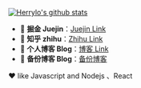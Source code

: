 <!--
**HerryLo/Herrylo** is a ✨ _special_ ✨ repository because its `README.md` (this file) appears on your GitHub profile.

Here are some ideas to get you started:

- 🔭 I’m currently working on ...
- 🌱 I’m currently learning ...
- 👯 I’m looking to collaborate on ...
- 🤔 I’m looking for help with ...
- 💬 Ask me about ...
- 📫 How to reach me: ...
- 😄 Pronouns: ...
- ⚡ Fun fact: ...
-->


[![Herrylo's github stats](https://github-readme-stats.vercel.app/api?username=Herrylo&show_icons=true&theme=radical)](https://github.com/anuraghazra/github-readme-stats)
- 💬 **掘金 Juejin**：[Juejin Link](https://juejin.cn/user/430664289365608)
- 💬 **知乎 zhihu**：[Zhihu Link](https://www.zhihu.com/people/liu-heng-88-71)
- 💬 **个人博客 Blog**：[博客 Link](https://herrylo.github.io)
- 💬 **备份博客 Blog**：[备份博客](https://github.com/AttemptWeb/Record/issues)

❤️ like Javascript and Nodejs 、React


<!-- [![Top Langs](https://github-readme-stats.vercel.app/api/top-langs/?username=Herrylo&layout=compact)](https://github.com/anuraghazra/github-readme-stats) -->


